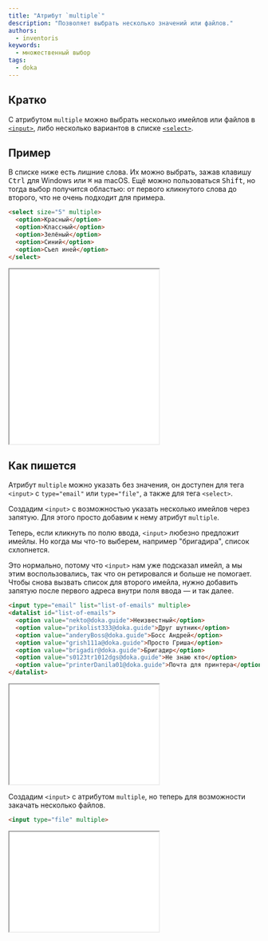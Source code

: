 ```yaml
---
title: "Атрибут `multiple`"
description: "Позволяет выбрать несколько значений или файлов."
authors:
  - inventoris
keywords:
  - множественный выбор
tags:
  - doka
---
```


## Кратко

С атрибутом `multiple` можно выбрать несколько имейлов или файлов в [`<input>`](/html/input/), либо несколько вариантов в списке [`<select>`](/html/select/).

## Пример

В списке ниже есть лишние слова. Их можно выбрать, зажав клавишу <kbd>Ctrl</kbd> для Windows или <kbd>⌘</kbd> на macOS. Ещё можно пользоваться <kbd>Shift</kbd>, но тогда выбор получится областью: от первого кликнутого слова до второго, что не очень подходит для примера.

```html
<select size="5" multiple>
  <option>Красный</option>
  <option>Классный</option>
  <option>Зелёный</option>
  <option>Синий</option>
  <option>Съел иней</option>
</select>
```

<iframe title="Базовый пример" src="demos/basic/" height="350"></iframe>

## Как пишется

Атрибут `multiple` можно указать без значения, он доступен для тега `<input>` с `type="email"` или `type="file"`, а также для тега `<select>`.

Создадим `<input>` с возможностью указать несколько имейлов через запятую. Для этого просто добавим к нему атрибут `multiple`.

Теперь, если кликнуть по полю ввода, `<input>` любезно предложит имейлы. Но когда мы что-то выберем, например "бригадира", список схлопнется.

Это нормально, потому что `<input>` нам уже подсказал имейл, а мы этим воспользовались, так что он ретировался и больше не помогает. Чтобы снова вызвать список для второго имейла, нужно добавить запятую после первого адреса внутри поля ввода — и так далее.

```html
<input type="email" list="list-of-emails" multiple>
<datalist id="list-of-emails">
  <option value="nekto@doka.guide">Неизвестный</option>
  <option value="prikolist333@doka.guide">Друг шутник</option>
  <option value="anderyBoss@doka.guide">Босс Андрей</option>
  <option value="grish111a@doka.guide">Просто Гриша</option>
  <option value="brigadir@doka.guide">Бригадир</option>
  <option value="s0123tr1012dgs@doka.guide">Не знаю кто</option>
  <option value="printerDanila01@doka.guide">Почта для принтера</option>
</datalist>
```

<iframe title="Использование атрибута multiple для множественного выбора имейлов" src="demos/multiple-input-email/" height="200"></iframe>

Создадим `<input>` с атрибутом `multiple`, но теперь для возможности закачать несколько файлов.

```html
<input type="file" multiple>
```

<iframe title="Использование атрибута multiple для множественного выбора файлов" src="demos/multiple-input-files/" height="200"></iframe>
